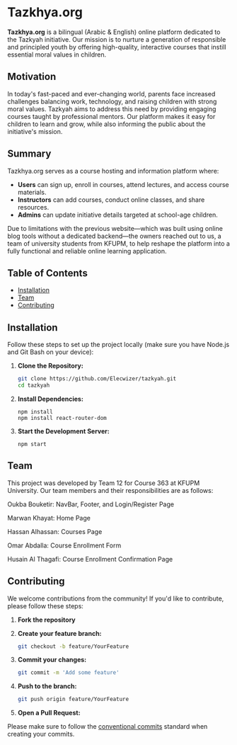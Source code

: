 # Tazkhya.org

**Tazkhya.org** is a bilingual (Arabic & English) online platform dedicated to the Tazkyah initiative. Our mission is to nurture a generation of responsible and principled youth by offering high-quality, interactive courses that instill essential moral values in children.

## Motivation

In today's fast-paced and ever-changing world, parents face increased challenges balancing work, technology, and raising children with strong moral values. Tazkyah aims to address this need by providing engaging courses taught by professional mentors. Our platform makes it easy for children to learn and grow, while also informing the public about the initiative's mission.

## Summary

Tazkhya.org serves as a course hosting and information platform where:
- **Users** can sign up, enroll in courses, attend lectures, and access course materials.
- **Instructors** can add courses, conduct online classes, and share resources.
- **Admins** can update initiative details targeted at school-age children.

Due to limitations with the previous website—which was built using online blog tools without a dedicated backend—the owners reached out to us, a team of university students from KFUPM, to help reshape the platform into a fully functional and reliable online learning application.

## Table of Contents

- [Installation](#installation)
- [Team](#team)
- [Contributing](#contributing)

## Installation

Follow these steps to set up the project locally (make sure you have Node.js and Git Bash on your device):

1. **Clone the Repository:**
   ```bash
   git clone https://github.com/Elecwizer/tazkyah.git
   cd tazkyah
   ```
   
2. **Install Dependencies:**
   ```terminal
   npm install
   npm install react-router-dom
   ```

3. **Start the Development Server:**
   ```terminal
   npm start
   ```

## Team
This project was developed by Team 12 for Course 363 at KFUPM University. Our team members and their responsibilities are as follows:

Oukba Bouketir:
NavBar, Footer, and Login/Register Page

Marwan Khayat:
Home Page

Hassan Alhassan:
Courses Page

Omar Abdalla:
Course Enrollment Form

Husain Al Thagafi:
Course Enrollment Confirmation Page

## Contributing
We welcome contributions from the community! If you'd like to contribute, please follow these steps:

1. **Fork the repository**

2. **Create your feature branch:**
   ```bash
   git checkout -b feature/YourFeature
   ```

3. **Commit your changes:**
   ```bash
   git commit -m 'Add some feature'
   ```

4. **Push to the branch:**
   ```bash
   git push origin feature/YourFeature
   ```

5. **Open a Pull Request:**

Please make sure to follow the [conventional commits](https://www.conventionalcommits.org/en/v1.0.0/) standard when creating your commits.
